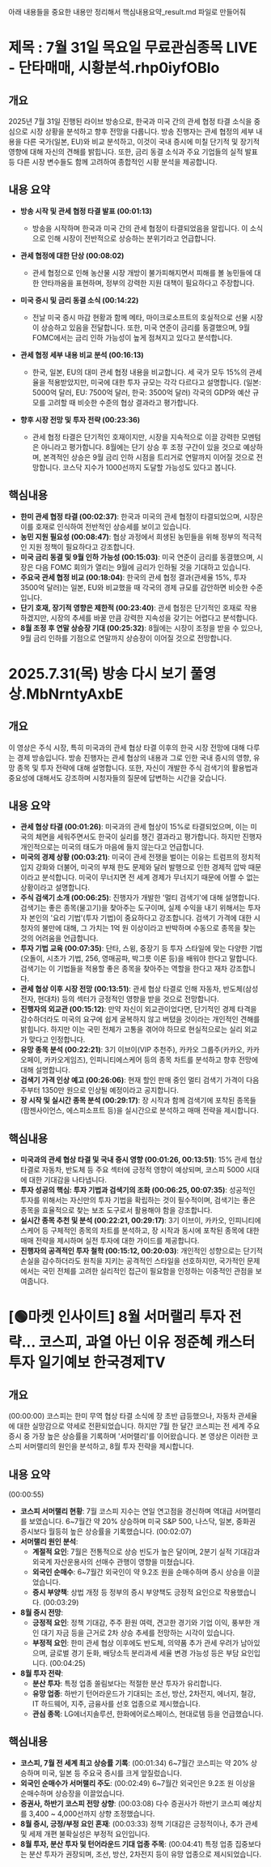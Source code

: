 아래 내용들을 중요한 내용만 정리해서 핵심내용요약_result.md 파일로 만들어줘





# 제목 : 7월 31일 목요일 무료관심종목 LIVE - 단타매매, 시황분석.rhp0iyfOBIo

## 개요
2025년 7월 31일 진행된 라이브 방송으로, 한국과 미국 간의 관세 협정 타결 소식을 중심으로 시장 상황을 분석하고 향후 전망을 다룹니다. 방송 진행자는 관세 협정의 세부 내용을 다른 국가(일본, EU)와 비교 분석하고, 이것이 국내 증시에 미칠 단기적 및 장기적 영향에 대해 자신의 견해를 밝힙니다. 또한, 금리 동결 소식과 주요 기업들의 실적 발표 등 다른 시장 변수들도 함께 고려하여 종합적인 시황 분석을 제공합니다.

## 내용 요약
- **방송 시작 및 관세 협정 타결 발표 (00:01:13)**
  - 방송을 시작하며 한국과 미국 간의 관세 협정이 타결되었음을 알립니다. 이 소식으로 인해 시장이 전반적으로 상승하는 분위기라고 언급합니다.

- **관세 협정에 대한 단상 (00:08:02)**
  - 관세 협정으로 인해 농산물 시장 개방이 불가피해지면서 피해를 볼 농민들에 대한 안타까움을 표현하며, 정부의 강력한 지원 대책이 필요하다고 주장합니다.

- **미국 증시 및 금리 동결 소식 (00:14:22)**
  - 전날 미국 증시 마감 현황과 함께 메타, 마이크로소프트의 호실적으로 선물 시장이 상승하고 있음을 전달합니다. 또한, 미국 연준이 금리를 동결했으며, 9월 FOMC에서는 금리 인하 가능성이 높게 점쳐지고 있다고 분석합니다.

- **관세 협정 세부 내용 비교 분석 (00:16:13)**
  - 한국, 일본, EU의 대미 관세 협정 내용을 비교합니다. 세 국가 모두 15%의 관세율을 적용받았지만, 미국에 대한 투자 규모는 각각 다르다고 설명합니다. (일본: 5000억 달러, EU: 7500억 달러, 한국: 3500억 달러) 각국의 GDP와 예산 규모를 고려할 때 비슷한 수준의 협상 결과라고 평가합니다.

- **향후 시장 전망 및 투자 전략 (00:23:36)**
  - 관세 협정 타결은 단기적인 호재이지만, 시장을 지속적으로 이끌 강력한 모멘텀은 아니라고 평가합니다. 8월에는 단기 상승 후 조정 구간이 있을 것으로 예상하며, 본격적인 상승은 9월 금리 인하 시점을 트리거로 연말까지 이어질 것으로 전망합니다. 코스닥 지수가 1000선까지 도달할 가능성도 있다고 봅니다.

## 핵심내용
- **한미 관세 협정 타결 (00:02:37)**: 한국과 미국의 관세 협정이 타결되었으며, 시장은 이를 호재로 인식하여 전반적인 상승세를 보이고 있습니다.
- **농민 지원 필요성 (00:08:47)**: 협상 과정에서 희생된 농민들을 위해 정부의 적극적인 지원 정책이 필요하다고 강조합니다.
- **미국 금리 동결 및 9월 인하 가능성 (00:15:03)**: 미국 연준이 금리를 동결했으며, 시장은 다음 FOMC 회의가 열리는 9월에 금리가 인하될 것을 기대하고 있습니다.
- **주요국 관세 협정 비교 (00:18:04)**: 한국의 관세 협정 결과(관세율 15%, 투자 3500억 달러)는 일본, EU와 비교했을 때 각국의 경제 규모를 감안하면 비슷한 수준입니다.
- **단기 호재, 장기적 영향은 제한적 (00:23:40)**: 관세 협정은 단기적인 호재로 작용하겠지만, 시장의 추세를 바꿀 만큼 강력한 지속성을 갖기는 어렵다고 분석합니다.
- **8월 조정 후 연말 상승장 기대 (00:25:32)**: 8월에는 시장이 조정을 받을 수 있으나, 9월 금리 인하를 기점으로 연말까지 상승장이 이어질 것으로 전망합니다.





# 2025.7.31(목) 방송 다시 보기 풀영상.MbNrntyAxbE

## 개요
이 영상은 주식 시장, 특히 미국과의 관세 협상 타결 이후의 한국 시장 전망에 대해 다루는 경제 방송입니다. 방송 진행자는 관세 협상의 내용과 그로 인한 국내 증시의 영향, 유망 종목 및 투자 전략에 대해 설명합니다. 또한, 자신이 개발한 주식 검색기의 활용법과 중요성에 대해서도 강조하며 시청자들의 질문에 답변하는 시간을 갖습니다.

## 내용 요약
- **관세 협상 타결 (00:01:26)**: 미국과의 관세 협상이 15%로 타결되었으며, 이는 미국의 체면을 세워주면서도 한국이 실리를 챙긴 결과라고 평가합니다. 하지만 진행자 개인적으로는 미국의 태도가 마음에 들지 않는다고 언급합니다.
- **미국의 경제 상황 (00:03:21)**: 미국이 관세 전쟁을 벌이는 이유는 트럼프의 정치적 입지 강화와 더불어, 미국의 부채 한도 문제와 달러 발행으로 인한 경제적 압박 때문이라고 분석합니다. 미국이 무너지면 전 세계 경제가 무너지기 때문에 어쩔 수 없는 상황이라고 설명합니다.
- **주식 검색기 소개 (00:06:25)**: 진행자가 개발한 '멀티 검색기'에 대해 설명합니다. 검색기는 좋은 종목(물고기)을 찾아주는 도구이며, 실제 수익을 내기 위해서는 투자자 본인의 '요리 기법'(투자 기법)이 중요하다고 강조합니다. 검색기 가격에 대한 시청자의 불만에 대해, 그 가치는 1억 원 이상이라고 반박하며 수동으로 종목을 찾는 것의 어려움을 언급합니다.
- **투자 기법 교육 (00:07:35)**: 단타, 스윙, 중장기 등 투자 스타일에 맞는 다양한 기법(오돌이, 시초가 기법, 256, 영매공파, 박그릇 이론 등)을 배워야 한다고 말합니다. 검색기는 이 기법들을 적용할 좋은 종목을 찾아주는 역할을 한다고 재차 강조합니다.
- **관세 협상 이후 시장 전망 (00:13:51)**: 관세 협상 타결로 인해 자동차, 반도체(삼성전자, 현대차) 등의 섹터가 긍정적인 영향을 받을 것으로 전망합니다.
- **진행자의 외교관 (00:15:12)**: 만약 자신이 외교관이었다면, 단기적인 경제 타격을 감수하더라도 미국의 요구에 쉽게 굴복하지 않고 버텼을 것이라는 개인적인 견해를 밝힙니다. 하지만 이는 국민 전체가 고통을 겪어야 하므로 현실적으로는 실리 외교가 맞다고 인정합니다.
- **유망 종목 분석 (00:22:21)**: 3기 이브이(VIP 추천주), 카카오 그룹주(카카오, 카카오페이, 카카오게임즈), 인피니티에스케어 등의 종목 차트를 분석하고 향후 전망에 대해 설명합니다.
- **검색기 가격 인상 예고 (00:26:06)**: 현재 할인 판매 중인 멀티 검색기 가격이 다음 주부터 1350만 원으로 인상될 예정이라고 공지합니다.
- **장 시작 및 실시간 종목 분석 (00:29:17)**: 장 시작과 함께 검색기에 포착된 종목들(팜젠사이언스, 에스피소프트 등)을 실시간으로 분석하고 매매 전략을 제시합니다.

## 핵심내용
- **미국과의 관세 협상 타결 및 국내 증시 영향 (00:01:26, 00:13:51)**: 15% 관세 협상 타결로 자동차, 반도체 등 주요 섹터에 긍정적 영향이 예상되며, 코스피 5000 시대에 대한 기대감을 나타냅니다.
- **투자 성공의 핵심: 투자 기법과 검색기의 조화 (00:06:25, 00:07:35)**: 성공적인 투자를 위해서는 자신만의 투자 기법을 확립하는 것이 필수적이며, 검색기는 좋은 종목을 효율적으로 찾는 보조 도구로서 활용해야 함을 강조합니다.
- **실시간 종목 추천 및 분석 (00:22:21, 00:29:17)**: 3기 이브이, 카카오, 인피니티에스케어 등 구체적인 종목의 차트를 분석하고, 장 시작과 동시에 포착된 종목에 대한 매매 전략을 제시하며 실전 투자에 대한 가이드를 제공합니다.
- **진행자의 공격적인 투자 철학 (00:15:12, 00:20:03)**: 개인적인 성향으로는 단기적 손실을 감수하더라도 원칙을 지키는 공격적인 스타일을 선호하지만, 국가적인 문제에서는 국민 전체를 고려한 실리적인 접근이 필요함을 인정하는 이중적인 관점을 보여줍니다.




# [🟢마켓 인사이트] 8월 서머랠리 투자 전략... 코스피, 과열 아닌 이유 정준혜 캐스터 투자 일기예보 한국경제TV

## 개요
(00:00:00)
코스피는 한미 무역 협상 타결 소식에 장 초반 급등했으나, 자동차 관세율에 대한 실망감으로 약세로 전환되었습니다. 하지만 7월 한 달간 코스피는 전 세계 주요 증시 중 가장 높은 상승률을 기록하며 '서머랠리'를 이어왔습니다. 본 영상은 이러한 코스피 서머랠리의 원인을 분석하고, 8월 투자 전략을 제시합니다.

## 내용 요약
(00:00:55)
- **코스피 서머랠리 현황**: 7월 코스피 지수는 연일 연고점을 경신하며 역대급 서머랠리를 보였습니다. 6~7월간 약 20% 상승하며 미국 S&P 500, 나스닥, 일본, 중화권 증시보다 월등히 높은 상승률을 기록했습니다.
(00:02:07)
- **서머랠리 원인 분석**:
    - **계절적 요인**: 7월은 전통적으로 상승 빈도가 높은 달이며, 2분기 실적 기대감과 외국계 자산운용사의 선매수 관행이 영향을 미쳤습니다.
    - **외국인 순매수**: 6~7월간 외국인이 약 9.2조 원을 순매수하며 증시 상승을 이끌었습니다.
    - **증시 부양책**: 상법 개정 등 정부의 증시 부양책도 긍정적 요인으로 작용했습니다.
(00:03:29)
- **8월 증시 전망**:
    - **긍정적 요인**: 정책 기대감, 주주 환원 여력, 견고한 경기와 기업 이익, 풍부한 개인 대기 자금 등을 근거로 2차 상승 추세를 전망하는 시각이 있습니다.
    - **부정적 요인**: 한미 관세 협상 이후에도 반도체, 의약품 추가 관세 우려가 남아있으며, 글로벌 경기 둔화, 배당소득 분리과세 세율 변경 가능성 등은 부담 요인입니다.
(00:04:25)
- **8월 투자 전략**:
    - **분산 투자**: 특정 업종 쏠림보다는 적절한 분산 투자가 유리합니다.
    - **유망 업종**: 하반기 턴어라운드가 기대되는 조선, 방산, 2차전지, 에너지, 철강, IT 하드웨어, 지주, 금융사를 선호 업종으로 제시했습니다.
    - **관심 종목**: LG에너지솔루션, 한화에어로스페이스, 현대로템 등을 언급했습니다.

## 핵심내용
- **코스피, 7월 전 세계 최고 상승률 기록**: (00:01:34) 6~7월간 코스피는 약 20% 상승하며 미국, 일본 등 주요국 증시를 크게 앞질렀습니다.
- **외국인 순매수가 서머랠리 주도**: (00:02:49) 6~7월간 외국인은 9.2조 원 이상을 순매수하며 상승장을 이끌었습니다.
- **증권사, 하반기 코스피 전망 상향**: (00:03:08) 다수 증권사가 하반기 코스피 예상치를 3,400 ~ 4,000선까지 상향 조정했습니다.
- **8월 증시, 긍정/부정 요인 혼재**: (00:03:33) 정책 기대감은 긍정적이나, 추가 관세 및 세제 개편 불확실성은 부정적 요인입니다.
- **8월 투자, 분산 투자 및 턴어라운드 기대 업종 주목**: (00:04:41) 특정 업종 집중보다는 분산 투자가 권장되며, 조선, 방산, 2차전지 등이 유망 업종으로 제시되었습니다.



